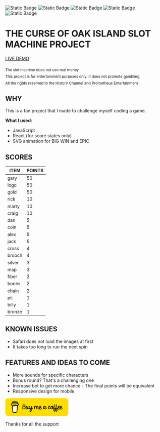 ![Static Badge](https://img.shields.io/badge/version-1.1.1-535bf2) ![Static Badge](https://img.shields.io/badge/react-^18.2.0-535bf2) ![Static Badge](https://img.shields.io/badge/npm-10.2.1-red) ![Static Badge](https://img.shields.io/badge/node-19.6.1-green) ![Static Badge](https://img.shields.io/badge/vite-^4.1.0-purple) 

# THE CURSE OF OAK ISLAND SLOT MACHINE PROJECT

<a href="https://oakisland-slot-machine.vercel.app/" target="_blank">LIVE DEMO</a>

<sub>The slot machine does not use real money<br>
This project is for entertainment purposes only. It does not promote gambling<br>
All the rights reserved to the History Channel and Prometheus Entertainment

## WHY
This is a fan project that I made to challenge myself coding a game.

<b>What I used</b>:
- JavaScript
- React (for score states only)
- SVG animation for BIG WIN and EPIC

## SCORES

| ITEM | POINTS| 
|---|---|
|gary|50|
|logo|50|
|gold|50|
|rick| 10 | 
|marty| 10| 
|craig| 10| 
|dan|5| 
|coin|5|  
|alex|5| 
|jack|5|  
|cross|4| 
|brooch|4| 
|silver|3| 
|map|3|
|fiber|2|  
|bones|2| 
|chain|2|  
|pit|1| 
|billy|1|  
|bronze|1|    


## KNOWN ISSUES
- Safari does not load the images at first
- It takes too long to run the next spin


## FEATURES AND IDEAS TO COME
- More sounds for specific characters
- Bonus round? That's a challenging one
- Increase bet to get more chance - The final points will be equivalent
- Responsive design for mobile

[<img src="https://raw.githubusercontent.com/lucassacheto/oakisland-slot-machine/main/public/bmc-button.png" style="width:200px">](https://www.buymeacoffee.com/lucassacheto)

Thanks for all the support
